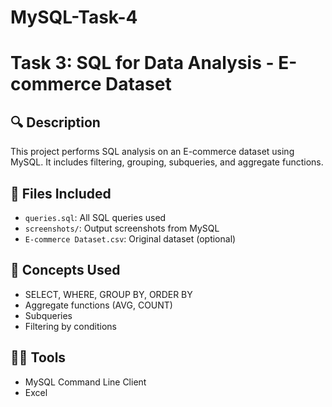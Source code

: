# MySQL-Task-4
# Task 3: SQL for Data Analysis - E-commerce Dataset

## 🔍 Description
This project performs SQL analysis on an E-commerce dataset using MySQL. It includes filtering, grouping, subqueries, and aggregate functions.

## 📁 Files Included
- `queries.sql`: All SQL queries used
- `screenshots/`: Output screenshots from MySQL
- `E-commerce Dataset.csv`: Original dataset (optional)

## 🧠 Concepts Used
- SELECT, WHERE, GROUP BY, ORDER BY
- Aggregate functions (AVG, COUNT)
- Subqueries
- Filtering by conditions

## 👩‍💻 Tools
- MySQL Command Line Client
- Excel
